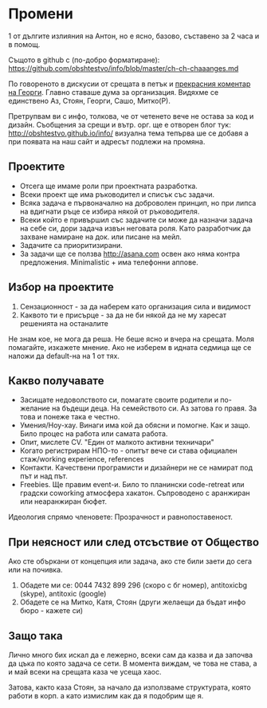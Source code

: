# Промени
1 от дългите излияния на Антон, но е ясно, базово, съставено за 2 часа и в помощ. 

Същото в github с (по-добро форматиране): https://github.com/obshtestvo/info/blob/master/ch-ch-chaaanges.md

По говореното в дискусии от срещата в петък и [прекрасния коментар на Георги](https://github.com/obshtestvo/info/blob/master/georgi-atanasov-post-first-meeting-feedback.md).
Главно ставаше дума за организация. Видяхме се единствено Аз, Стоян, Георги, Сашо, Митко(Р).

Претрупвам ви с инфо, толкова, че от четенето вече не остава за код и дизайн. Съобщения за срещи и вътр. орг. ще е отворен блог тук: http://obshtestvo.github.io/info/ визуална тема тепърва ше се добавя а при появата на наш сайт и адресът подлежи на промяна.

## Проектите
- Отсега ще имаме роли при проектната разработка.
- Всеки проект ще има ръководител и списък със задачи.
- Всяка задача е първоначално на доброволен принцип, но при липса на вдигнати ръце се избира някой от ръководителя.
- Всеки който е привършил със задачите си може да назначи задача на себе си, дори задача извън неговата роля. Като разработчик да захване намиране на док. или писане на мейл.
- Задачите са приоритизирани.
- За задачи ще се ползва http://asana.com освен ако няма контра предложения. Minimalistic + има телефонни аппове.

## Избор на проектите
1. Сензационност - за да наберем като организация сила и видимост
1. Каквото ти е присърце - за да не би някой да не му харесат решенията на останалите

Не знам кое, не мога да реша. Не беше ясно и вчера на срещата. Моля помагайте, изкажете мнение. Ако не изберем в идната седмица ще се наложи да default-на на 1 от тях.

## Какво получавате
- Засищате недоволството си, помагате своите родители и по-желание на бъдещи деца. На семейството си. Аз затова го правя. За това и понеже така е честно.
- Умения/Ноу-хау. Винаги има кой да обясни и помогне. Как и защо. Било процес на работа или самата работа. 
- Опит, мислете CV. "Един от малкото активни техничари"
- Когато регистрирам НПО-то - опитът вече си става официален стаж/working experience, references
- Контакти. Качествени програмисти и дизайнери не се намират под път и над път.
- Freebies. Ще правим event-и. Било то планински code-retreat или градски coworking атмосфера хакатон. Съпроводено с аранжиран или неаранжиран бюфет.

Идеология спрямо членовете: Прозрачност и равнопоставеност.

## При неясност или след отсъствие от Общество
Ако сте объркани от концепция или задача, ако сте били заети до сега или на почивка.

1. Обадете ми се: 0044 7432 899 296 (скоро с бг номер), antitoxicbg (skype), antitoxic (google)
2. Обадете се на Митко, Катя, Стоян (други желаещи да бъдат инфо бюро - кажете си)

## Защо така
Лично много бих искал да е лежерно, всеки сам да казва и да започва да цъка по която задача се сети. В момента виждам, че това не става, а и май всеки на срещата каза че усеща хаос.

Затова, както каза Стоян, за начало да използваме структурата, която работи в корп. а като измислим как да я подобрим ще я.
